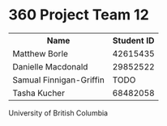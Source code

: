 <h1> 360 Project Team 12 </h1>

<table style="width:100%">
<tr>
    <th>Name</th>
    <th>Student ID</th>
</tr>
<tr>
    <td>Matthew Borle</td>
    <td>42615435</td>
</tr>
<tr>
    <td>Danielle Macdonald</td>
    <td>29852522</td>
</tr>
<tr>
    <td>Samual Finnigan-Griffin</td>
    <td>TODO</td>
</tr>
<tr>
    <td>Tasha Kucher</td>
    <td>68482058</td>
</tr>
</table>


University of British Columbia
